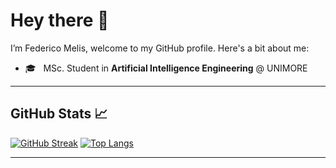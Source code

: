 # Hey there 👋

I’m Federico Melis, welcome to my GitHub profile. Here's a bit about me:

- 🎓 &nbsp; MSc. Student in **Artificial Intelligence Engineering** @ UNIMORE  

---

## GitHub Stats 📈
[![GitHub Streak](https://github-readme-streak-stats.herokuapp.com?user=fedemelis&theme=dracula&date_format=M%20j%5B%2C%20Y%5D)](https://git.io/streak-stats)
[![Top Langs](https://github-readme-stats.vercel.app/api/top-langs/?username=fedemelis&exclude_repo=BikePlace,al-folio-old-test,post-commentv2,fondamenti-1,fondamenti-2&layout=compact&theme=dracula)](https://github.com/anuraghazra/github-readme-stats)


---

<!--
**fedemelis/fedemelis** is a ✨ _special_ ✨ repository because its `README.md` (this file) appears on your GitHub profile.
-->
